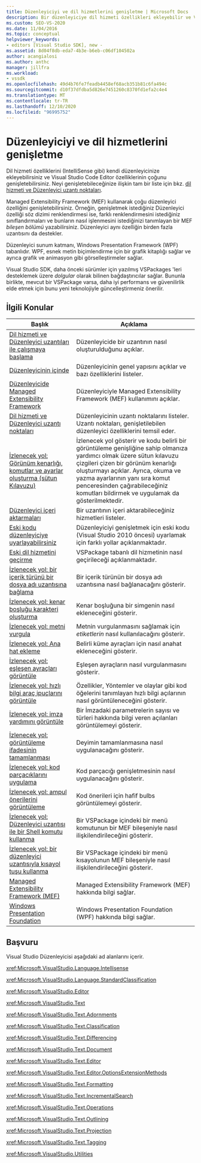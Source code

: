 ```yaml
---
title: Düzenleyiciyi ve dil hizmetlerini genişletme | Microsoft Docs
description: Bir düzenleyiciye dil hizmeti özellikleri ekleyebilir ve Visual Studio kod Düzenleyicisi özelliklerini genişletebilirsiniz. Managed Extensibility Framework hakkında bilgi edinin.
ms.custom: SEO-VS-2020
ms.date: 11/04/2016
ms.topic: conceptual
helpviewer_keywords:
- editors [Visual Studio SDK], new -
ms.assetid: 8d04f8db-eda7-4b3e-b6eb-c06df104502a
author: acangialosi
ms.author: anthc
manager: jillfra
ms.workload:
- vssdk
ms.openlocfilehash: 49d4b76fe7feadb4458ef68acb351b81c6fa494c
ms.sourcegitcommit: d10f37dfdba5d826e7451260c8370fd1efa2c4e4
ms.translationtype: MT
ms.contentlocale: tr-TR
ms.lasthandoff: 12/10/2020
ms.locfileid: "96995752"
---
```

# <a name="extend-the-editor-and-language-services"></a>Düzenleyiciyi ve dil hizmetlerini genişletme
Dil hizmeti özelliklerini (IntelliSense gibi) kendi düzenleyicinize ekleyebilirsiniz ve Visual Studio Code Editor özelliklerinin çoğunu genişletebilirsiniz.  Neyi genişletebileceğinize ilişkin tam bir liste için bkz. [dil hizmeti ve Düzenleyici uzantı noktaları](../extensibility/language-service-and-editor-extension-points.md).

 Managed Extensibility Framework (MEF) kullanarak çoğu düzenleyici özelliğini genişletebilirsiniz. Örneğin, genişletmek istediğiniz Düzenleyici özelliği söz dizimi renklendirmesi ise, farklı renklendirmesini istediğiniz sınıflandırmaları ve bunların nasıl işlenmesini istediğinizi tanımlayan bir MEF *bileşen bölümü* yazabilirsiniz. Düzenleyici aynı özelliğin birden fazla uzantısını da destekler.

 Düzenleyici sunum katmanı, Windows Presentation Framework (WPF) tabanlıdır. WPF, esnek metin biçimlendirme için bir grafik kitaplığı sağlar ve ayrıca grafik ve animasyon gibi görselleştirmeler sağlar.

 Visual Studio SDK, daha önceki sürümler için yazılmış VSPackages 'leri desteklemek üzere *dolgular* olarak bilinen bağdaştırıcılar sağlar. Bununla birlikte, mevcut bir VSPackage varsa, daha iyi performans ve güvenilirlik elde etmek için bunu yeni teknolojiyle güncelleştirmeniz önerilir.

## <a name="related-topics"></a>İlgili Konular

|Başlık|Açıklama|
|-----------|-----------------|
|[Dil hizmeti ve Düzenleyici uzantıları ile çalışmaya başlama](../extensibility/getting-started-with-language-service-and-editor-extensions.md)|Düzenleyicide bir uzantının nasıl oluşturulduğunu açıklar.|
|[Düzenleyicinin içinde](../extensibility/inside-the-editor.md)|Düzenleyicinin genel yapısını açıklar ve bazı özelliklerini listeler.|
|[Düzenleyicide Managed Extensibility Framework](../extensibility/managed-extensibility-framework-in-the-editor.md)|Düzenleyiciyle Managed Extensibility Framework (MEF) kullanımını açıklar.|
|[Dil hizmeti ve Düzenleyici uzantı noktaları](../extensibility/language-service-and-editor-extension-points.md)|Düzenleyicinin uzantı noktalarını listeler. Uzantı noktaları, genişletilebilen düzenleyici özelliklerini temsil eder.|
|[İzlenecek yol: Görünüm kenarlığı, komutlar ve ayarlar oluşturma (sütun Kılavuzu)](../extensibility/walkthrough-creating-a-view-adornment-commands-and-settings-column-guides.md)|İzlenecek yol gösterir ve kodu belirli bir görüntüleme genişliğine sahip olmanıza yardımcı olmak üzere sütun kılavuzu çizgileri çizen bir görünüm kenarlığı oluşturmayı açıklar.  Ayrıca, okuma ve yazma ayarlarının yanı sıra komut penceresinden çağırabileceğiniz komutları bildirmek ve uygulamak da gösterilmektedir.|
|[Düzenleyici içeri aktarmaları](../extensibility/editor-imports.md)|Bir uzantının içeri aktarabileceğiniz hizmetleri listeler.|
|[Eski kodu düzenleyiciye uyarlayabilirsiniz](/previous-versions/visualstudio/visual-studio-2015/extensibility/adapting-legacy-code-to-the-editor?preserve-view=true&view=vs-2015)|Düzenleyiciyi genişletmek için eski kodu (Visual Studio 2010 öncesi) uyarlamak için farklı yollar açıklanmaktadır.|
|[Eski dil hizmetini geçirme](../extensibility/internals/migrating-a-legacy-language-service.md)|VSPackage tabanlı dil hizmetinin nasıl geçirileceği açıklanmaktadır.|
|[İzlenecek yol: bir içerik türünü bir dosya adı uzantısına bağlama](../extensibility/walkthrough-linking-a-content-type-to-a-file-name-extension.md)|Bir içerik türünün bir dosya adı uzantısına nasıl bağlanacağını gösterir.|
|[İzlenecek yol: kenar boşluğu karakteri oluşturma](../extensibility/walkthrough-creating-a-margin-glyph.md)|Kenar boşluğuna bir simgenin nasıl ekleneceğini gösterir.|
|[İzlenecek yol: metni vurgula](../extensibility/walkthrough-highlighting-text.md)|Metnin vurgulanmasını sağlamak için *etiketlerin* nasıl kullanılacağını gösterir.|
|[İzlenecek yol: Ana hat ekleme](../extensibility/walkthrough-outlining.md)|Belirli küme ayraçları için nasıl anahat ekleneceğini gösterir.|
|[İzlenecek yol: eşleşen ayraçları görüntüle](../extensibility/walkthrough-displaying-matching-braces.md)|Eşleşen ayraçların nasıl vurgulanmasını gösterir.|
|[İzlenecek yol: hızlı bilgi araç ipuçlarını görüntüle](../extensibility/walkthrough-displaying-quickinfo-tooltips.md)|Özellikler, Yöntemler ve olaylar gibi kod öğelerini tanımlayan hızlı bilgi açılarının nasıl görüntüleneceğini gösterir.|
|[İzlenecek yol: imza yardımını görüntüle](../extensibility/walkthrough-displaying-signature-help.md)|Bir İmzadaki parametrelerin sayısı ve türleri hakkında bilgi veren açılanları görüntülemeyi gösterir.|
|[İzlenecek yol: görüntüleme ifadesinin tamamlanması](../extensibility/walkthrough-displaying-statement-completion.md)|Deyimin tamamlanmasına nasıl uygulanacağını gösterir.|
|[İzlenecek yol: kod parçacıklarını uygulama](../extensibility/walkthrough-implementing-code-snippets.md)|Kod parçacığı genişletmesinin nasıl uygulanacağını gösterir.|
|[İzlenecek yol: ampul önerilerini görüntüleme](../extensibility/walkthrough-displaying-light-bulb-suggestions.md)|Kod önerileri için hafif bulbs görüntülemeyi gösterir.|
|[İzlenecek yol: Düzenleyici uzantısı ile bir Shell komutu kullanma](../extensibility/walkthrough-using-a-shell-command-with-an-editor-extension.md)|Bir VSPackage içindeki bir menü komutunun bir MEF bileşeniyle nasıl ilişkilendirileceğini gösterir.|
|[İzlenecek yol: bir düzenleyici uzantısıyla kısayol tuşu kullanma](../extensibility/walkthrough-using-a-shortcut-key-with-an-editor-extension.md)|Bir VSPackage içindeki bir menü kısayolunun MEF bileşeniyle nasıl ilişkilendirileceğini gösterir.|
|[Managed Extensibility Framework (MEF)](/dotnet/framework/mef/index)|Managed Extensibility Framework (MEF) hakkında bilgi sağlar.|
|[Windows Presentation Foundation](/dotnet/framework/wpf/index)|Windows Presentation Foundation (WPF) hakkında bilgi sağlar.|

## <a name="reference"></a>Başvuru
 Visual Studio Düzenleyicisi aşağıdaki ad alanlarını içerir.

 <xref:Microsoft.VisualStudio.Language.Intellisense>

 <xref:Microsoft.VisualStudio.Language.StandardClassification>

 <xref:Microsoft.VisualStudio.Editor>

 <xref:Microsoft.VisualStudio.Text>

 <xref:Microsoft.VisualStudio.Text.Adornments>

 <xref:Microsoft.VisualStudio.Text.Classification>

 <xref:Microsoft.VisualStudio.Text.Differencing>

 <xref:Microsoft.VisualStudio.Text.Document>

 <xref:Microsoft.VisualStudio.Text.Editor>

 <xref:Microsoft.VisualStudio.Text.Editor.OptionsExtensionMethods>

 <xref:Microsoft.VisualStudio.Text.Formatting>

 <xref:Microsoft.VisualStudio.Text.IncrementalSearch>

 <xref:Microsoft.VisualStudio.Text.Operations>

 <xref:Microsoft.VisualStudio.Text.Outlining>

 <xref:Microsoft.VisualStudio.Text.Projection>

 <xref:Microsoft.VisualStudio.Text.Tagging>

 <xref:Microsoft.VisualStudio.Utilities>